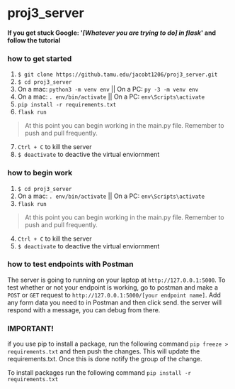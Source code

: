 # proj3_server

**If you get stuck Google: '*[Whatever you are trying to do] in flask*' and follow the tutorial**

### how to get started

1. ```$ git clone https://github.tamu.edu/jacobt1206/proj3_server.git```
2. ```$ cd proj3_server```
3. On a mac: ```python3 -m venv env``` || On a PC: ```py -3 -m venv env```
4. On a mac: ```. env/bin/activate``` || On a PC: ```env\Scripts\activate```
5. ```pip install -r requirements.txt```
6. ```flask run```
> At this point you can begin working in the main.py file. Remember to push and pull frequently.
7. ```Ctrl + C``` to kill the server
8. ```$ deactivate``` to deactive the virtual enviornment

### how to begin work

1. ```$ cd proj3_server```
2. On a mac: ```. env/bin/activate``` || On a PC: ```env\Scripts\activate```
3. ```flask run```
> At this point you can begin working in the main.py file. Remember to push and pull frequently.
4. ```Ctrl + C``` to kill the server
5. ```$ deactivate``` to deactive the virtual enviornment


### how to test endpoints with Postman

The server is going to running on your laptop at `http://127.0.0.1:5000`. To test whether or not your endpoint is working, go to postman and make a `POST` or `GET` request to `http://127.0.0.1:5000/[your endpoint name]`. Add any form data you need to in Postman and then click send. the server will respond with a message, you can debug from there.

### IMPORTANT!

if you use pip to install a package, run the following command ```pip freeze > requirements.txt``` and then push the changes. This will update the requirements.txt. Once this is done notify the group of the change.

To install packages run the following command ```pip install -r requirements.txt```
